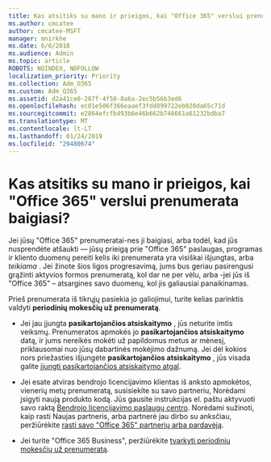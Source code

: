 ```yaml
---
title: Kas atsitiks su mano ir prieigos, kai "Office 365" verslui prenumerata baigiasi?
ms.author: cmcatee
author: cmcatee-MSFT
manager: mnirkhe
ms.date: 6/6/2018
ms.audience: Admin
ms.topic: article
ROBOTS: NOINDEX, NOFOLLOW
localization_priority: Priority
ms.collection: Adm_O365
ms.custom: Adm_O365
ms.assetid: d2a41ce0-207f-4f50-8a6a-2ec5b56b3ed6
ms.openlocfilehash: ec01e506f366eaaef3fdd899722eb020da65c71d
ms.sourcegitcommit: e2864efcfb493b6e46b662b746661a61232bdba7
ms.translationtype: MT
ms.contentlocale: lt-LT
ms.lasthandoff: 01/24/2019
ms.locfileid: "29480674"
---
```

# <a name="what-happens-to-my-data-and-access-when-my-office-365-for-business-subscription-ends"></a>Kas atsitiks su mano ir prieigos, kai "Office 365" verslui prenumerata baigiasi?

Jei jūsų "Office 365" prenumeratai-nes ji baigiasi, arba todėl, kad jūs nusprendėte atšaukti — jūsų prieigą prie "Office 365" paslaugas, programas ir kliento duomenų pereiti kelis iki prenumerata yra visiškai išjungtas, arba *teikiama*  . Jei žinote šios ligos progresavimą, jums bus geriau pasirengusi grąžinti aktyvios formos prenumeratą, kol dar ne per vėlu, arba -jei jūs iš "Office 365" – atsargines savo duomenų, kol jis galiausiai panaikinamas. 
  
Prieš prenumerata iš tikrųjų pasiekia jo galiojimui, turite kelias parinktis valdyti **periodinių mokesčių už prenumeratą**. 
  
- Jei jau įjungta **pasikartojančios atsiskaitymo** , jūs neturite imtis veiksmų. Prenumeratos apmokės jo **pasikartojančios atsiskaitymo** datą, ir jums nereikės mokėti už papildomus metus ar mėnesį, priklausomai nuo jūsų dabartinės mokėjimo dažnumą. Jei dėl kokios nors priežasties išjungėte **pasikartojančios atsiskaitymo** , jūs visada galite [įjungti pasikartojančios atsiskaitymo atgal](https://support.office.com/article/8d83b530-f4ca-47f6-a666-e5791cbacc7e).
    
- Jei esate atviras bendrojo licencijavimo klientas iš anksto apmokėtos, vienerių metų prenumeratą, susisiekite su savo partneriu, Norėdami įsigyti naują produkto kodą. Jūs gausite instrukcijas el. paštu aktyvuoti savo raktą [Bendrojo licencijavimo paslaugų centro](https://go.microsoft.com/fwlink/p/?LinkID=282016). Norėdami sužinoti, kaip rasti Naujas partneris, arba partnerė jau dirbo su anksčiau, peržiūrėkite [rasti savo "Office 365" partnerių arba pardavėją](https://support.office.com/article/b6c18a9b-2aed-4c84-9d75-af709160258c).
    
- Jei turite "Office 365 Business", peržiūrėkite [tvarkyti periodinių mokesčių už prenumeratą](https://support.office.com/article/8d83b530-f4ca-47f6-a666-e5791cbacc7e).
    

